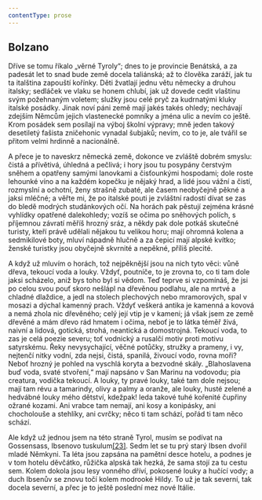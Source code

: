 ```yaml
---
contentType: prose
---
```


## Bolzano

Dříve se tomu říkalo „věrné Tyroly“; dnes to je provincie Benátská, a za padesát let to snad bude země docela taliánská; až to člověka zaráží, jak tu ta italština zapouští kořínky. Děti žvatlají jednu větu německy a druhou italsky; sedláček ve vlaku se honem chlubí, jak už dovede cedit vlaštinu svým požehnaným voletem; služky jsou celé pryč za kudrnatými kluky italské posádky. Jinak noví páni země mají jakés takés ohledy; nechávají zdejším Němcům jejich vlastenecké pomníky a jména ulic a nevím co ještě. Krom posádek sem posílají na výboj školní výpravy; mně jeden takový desetiletý fašista zničehonic vynadal šubjaků; nevím, co to je, ale tvářil se přitom velmi hrdinně a nacionálně.

A přece je to naveskrz německá země, dokonce ve zvláště dobrém smyslu: čistá a přívětivá, úhledná a pečlivá; i hory jsou tu posypány čerstvým sněhem a opatřeny samými lanovkami a čisťounkými hospodami; dole roste lehounké víno a na každém kopečku je nějaký hrad, a lidé jsou vážní a čistí, rozmyslní a ochotní, ženy strašně zubaté, ale časem neobyčejně pěkné a jaksi mléčné; a věřte mi, že po italské pouti je zvláštní radostí dívat se zas do bledě modrých studánkových očí. Na horách pak pěstují zejména krásné vyhlídky opatřené dalekohledy; vozíš se očima po sněhových polích, s příjemnou závratí měříš hrozný sráz, a někdy pak dole potkáš skutečné turisty, kteří právě udělali nějakou tu velikou horu; mají ohromná kolena a sedmikilové boty, mluví nápadně hlučně a za čepicí mají alpské kvítko; ženské turistky jsou obyčejně skvrnité a nepěkné, příliš plecité.

A když už mluvím o horách, tož nejpěknější jsou na nich tyto věci: vůně dřeva, tekoucí voda a louky. Vždyť, poutníče, to je zrovna to, co ti tam dole jaksi scházelo, aniž bys toho byl si vědom. Teď teprve si vzpomínáš, že jsi po celou svou pouť skoro nešlápl na dřevěnou podlahu, ale na mrtvé a chladné dlaždice, a jedl na stolech plechových nebo mramorových, spal v mosazi a dýchal kamenný prach. Vždyť veškerá antika je kamenná a kovová a nemá zhola nic dřevěného; celý její vtip je v kameni; já však jsem ze země dřevěné a mám dřevo rád hmatem i očima, neboť je to látka téměř živá, naivní a lidová, gotická, strohá, neantická a domostrojná. Tekoucí voda, to zas je celá poezie severu; toť vodnický a rusalčí motiv proti motivu satyrskému. Řeky nevysychající, věčné potůčky, stružky a prameny, i vy, nejtenčí nitky vodní, zda nejsi, čistá, spanilá, živoucí vodo, rovna moři? Neboť hrozný je pohled na vyschlá koryta a bezvodné skály. „Blahoslavena buď voda, svaté stvoření,“ mají napsáno v San Marinu na vodovodu; pia creatura, vodička tekoucí. A louky, ty pravé louky, také tam dole nejsou; mají tam révu a tamarindy, olivy a palmy a oranže, ale louky, husté zelené a hedvábné louky mého dětství, kdežpak! leda takové tuhé kořenité čupřiny ožrané kozami. Ani vrabce tam nemají, ani kosy a konipásky, ani chocholouše a stehlíky, ani cvrčky; něco ti tam schází, pořád ti tam něco schází.

Ale když už jednou jsem na této straně Tyrol, musím se podívat na Gossensass, Ibsenovo tuskulum[\[23\]](./resources/undefined). Sedm let se tu prý starý Ibsen dvořil mladé Němkyni. Ta léta jsou zapsána na pamětní desce hotelu, a podnes je v tom hotelu děvčátko, růžička alpská tak hezká, že sama stojí za tu cestu sem. Kolem dokola jsou lesy vonného dříví, pokosené louky a hučící vody; a duch Ibsenův se znovu točí kolem modrooké Hildy. To už je tak severní, tak docela severní, a přec je to ještě poslední mez nové Itálie.
